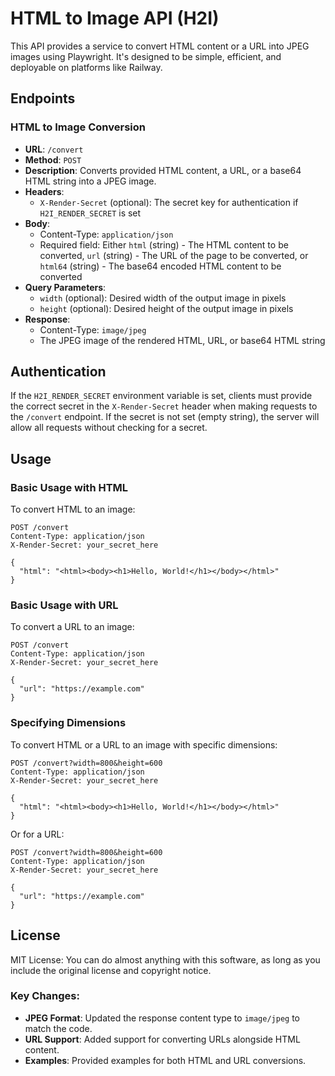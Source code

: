 # HTML to Image API (H2I)

This API provides a service to convert HTML content or a URL into JPEG images using Playwright. It's designed to be simple, efficient, and deployable on platforms like Railway.

## Endpoints

### HTML to Image Conversion

- **URL**: `/convert`
- **Method**: `POST`
- **Description**: Converts provided HTML content, a URL, or a base64 HTML string into a JPEG image.
- **Headers**:
  - `X-Render-Secret` (optional): The secret key for authentication if `H2I_RENDER_SECRET` is set
- **Body**:
  - Content-Type: `application/json`
  - Required field: Either `html` (string) - The HTML content to be converted, `url` (string) - The URL of the page to be converted, or `html64` (string) - The base64 encoded HTML content to be converted
- **Query Parameters**:
  - `width` (optional): Desired width of the output image in pixels
  - `height` (optional): Desired height of the output image in pixels
- **Response**:
  - Content-Type: `image/jpeg`
  - The JPEG image of the rendered HTML, URL, or base64 HTML string

## Authentication

If the `H2I_RENDER_SECRET` environment variable is set, clients must provide the correct secret in the `X-Render-Secret` header when making requests to the `/convert` endpoint. If the secret is not set (empty string), the server will allow all requests without checking for a secret.

## Usage

### Basic Usage with HTML

To convert HTML to an image:

```http
POST /convert
Content-Type: application/json
X-Render-Secret: your_secret_here

{
  "html": "<html><body><h1>Hello, World!</h1></body></html>"
}
```

### Basic Usage with URL

To convert a URL to an image:

```http
POST /convert
Content-Type: application/json
X-Render-Secret: your_secret_here

{
  "url": "https://example.com"
}
```

### Specifying Dimensions

To convert HTML or a URL to an image with specific dimensions:

```http
POST /convert?width=800&height=600
Content-Type: application/json
X-Render-Secret: your_secret_here

{
  "html": "<html><body><h1>Hello, World!</h1></body></html>"
}
```

Or for a URL:

```http
POST /convert?width=800&height=600
Content-Type: application/json
X-Render-Secret: your_secret_here

{
  "url": "https://example.com"
}
```

## License
MIT License: You can do almost anything with this software, as long as you include the original license and copyright notice.

### Key Changes:
- **JPEG Format**: Updated the response content type to `image/jpeg` to match the code.
- **URL Support**: Added support for converting URLs alongside HTML content.
- **Examples**: Provided examples for both HTML and URL conversions.

